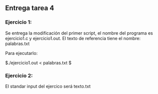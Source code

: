 ## Entrega tarea 4

### Ejercicio 1:
Se entrega la modificación del primer script, el nombre del programa es ejercicio1.c
y ejercicio1.out.
El texto de referencia tiene el nombre: palabras.txt

Para ejecutarlo:

$./ejercicio1.out < palabras.txt $


### Ejercicio 2:
El standar input del ejercico será texto.txt
